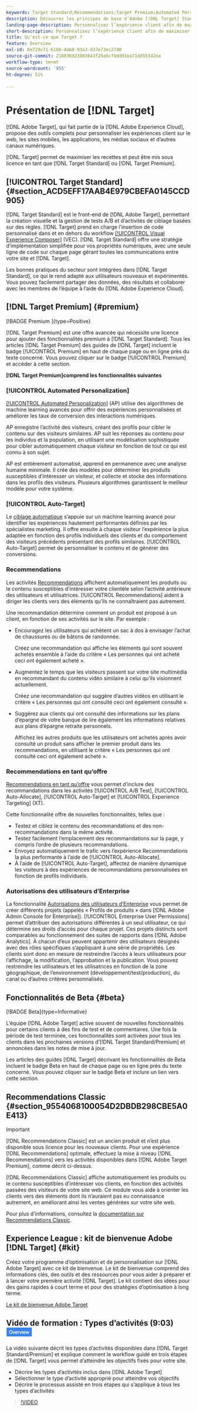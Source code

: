 ```yaml
---
keywords: Target Standard;Recommendations;Target Premium;Automated Personalization;ciblage automatique;ciblage auto;autorisations;qu’est-ce qu’Adobe Target
description: Découvrez les principes de base d’Adobe [!DNL Target] Standard et Adobe [!DNL Target] Premium. [!DNL Target] Premium inclut des fonctionnalités avancées qui ne sont pas disponibles dans le produit standard.
landing-page-description: Personnalisez l’expérience client afin de maximiser les recettes de vos sites web et mobiles, de vos applications, de vos médias sociaux et de vos autres canaux digitaux.
short-description: Personnalisez l’expérience client afin de maximiser les recettes de vos sites web et mobiles, de vos applications, de vos médias sociaux et de vos autres canaux digitaux.
title: Qu’est-ce que Target ?
feature: Overview
exl-id: 0e729c71-618b-4ab8-93a3-d37e73ec2740
source-git-commit: 218036d23803643f25e6cf9dd91ea71dd55342ea
workflow-type: tm+mt
source-wordcount: '955'
ht-degree: 51%

---
```


# Présentation de [!DNL Target]

[!DNL Adobe Target], qui fait partie de la [!DNL Adobe Experience Cloud], propose des outils complets pour personnaliser les expériences client sur le web, les sites mobiles, les applications, les médias sociaux et d’autres canaux numériques.

[!DNL Target] permet de maximiser les recettes et peut être mis sous licence en tant que [!DNL Target Standard] ou [!DNL Target Premium].

## [!UICONTROL Target Standard] {#section_ACD5EFF17AAB4E979CBEFA0145CCD905}

[!DNL Target Standard] est le front-end de [!DNL Adobe Target], permettant la création visuelle et la gestion de tests A/B et d’activités de ciblage basées sur des règles. [!DNL Target] prend en charge l’insertion de code personnalisé dans et en dehors du workflow [[!UICONTROL Visual Experience Composer]](/help/main/c-experiences/c-visual-experience-composer/visual-experience-composer.md) (VEC). [!DNL Target Standard] offre une stratégie d’implémentation simplifiée pour vos propriétés numériques, avec une seule ligne de code sur chaque page gérant toutes les communications entre votre site et [!DNL Target].

Les bonnes pratiques du secteur sont intégrées dans [!DNL Target Standard], ce qui le rend adapté aux utilisateurs nouveaux et expérimentés. Vous pouvez facilement partager des données, des résultats et collaborer avec les membres de l’équipe à l’aide du [!DNL Adobe Experience Cloud].

## [!DNL Target Premium] {#premium}

[!BADGE Premium ]{type=Positive}

[!DNL Target Premium] est une offre avancée qui nécessite une licence pour ajouter des fonctionnalités premium à [!DNL Target Standard]. Tous les articles [!DNL Target Premium] des guides de [!DNL Target] incluent le badge [!UICONTROL Premium] en haut de chaque page ou en ligne près du texte concerné. Vous pouvez cliquer sur le badge [!UICONTROL Premium] et accéder à cette section.

**[!DNL Target Premium]comprend les fonctionnalités suivantes**

### [!UICONTROL Automated Personalization]

[[!UICONTROL Automated Personalization]](/help/main/c-activities/t-automated-personalization/automated-personalization.md#task_8AAF837796D74CF893CA2F88BA1491C9) (AP) utilise des algorithmes de machine learning avancés pour offrir des expériences personnalisées et améliorer les taux de conversion des interactions numériques.

AP enregistre l’activité des visiteurs, créant des profils pour cibler le contenu sur des visiteurs similaires. AP suit les réponses au contenu pour les individus et la population, en utilisant une modélisation sophistiquée pour cibler automatiquement chaque visiteur en fonction de tout ce qui est connu à son sujet.

AP est entièrement automatisé, apprend en permanence avec une analyse humaine minimale. Il crée des modèles pour déterminer les produits susceptibles d’intéresser un visiteur, et collecte et stocke des informations dans les profils des visiteurs. Plusieurs algorithmes garantissent le meilleur modèle pour votre système.

### [!UICONTROL Auto-Target]

Le [ciblage automatique](/help/main/c-activities/auto-target/auto-target-to-optimize.md) s’appuie sur un machine learning avancé pour identifier les expériences hautement performantes définies par les spécialistes marketing. Il offre ensuite à chaque visiteur l’expérience la plus adaptée en fonction des profils individuels des clients et du comportement des visiteurs précédents présentant des profils similaires. [!UICONTROL Auto-Target] permet de personnaliser le contenu et de générer des conversions.

### Recommendations

Les activités [Recommendations](/help/main/c-recommendations/recommendations.md#concept_7556C8A4543942F2A77B13A29339C0C0) affichent automatiquement les produits ou le contenu susceptibles d’intéresser votre clientèle selon l’activité antérieure des utilisateurs et utilisatrices. [!UICONTROL Recommendations] aident à diriger les clients vers des éléments qu’ils ne connaîtraient pas autrement.

Une recommandation détermine comment un produit est proposé à un client, en fonction de ses activités sur le site. Par exemple :

* Encouragez les utilisateurs qui achètent un sac à dos à envisager l’achat de chaussures ou de bâtons de randonnée.

  Créez une recommandation qui affiche les éléments qui sont souvent achetés ensemble à l’aide du critère « Les personnes qui ont acheté ceci ont également acheté ».

* Augmentez le temps que les visiteurs passent sur votre site multimédia en recommandant du contenu vidéo similaire à celui qu’ils visionnent actuellement.

  Créez une recommandation qui suggère d’autres vidéos en utilisant le critère « Les personnes qui ont consulté ceci ont également consulté ».

* Suggérez aux clients qui ont consulté des informations sur les plans d’épargne de votre banque de lire également les informations relatives aux plans d’épargne retraite personnels.

  Affichez les autres produits que les utilisateurs ont achetés après avoir consulté un produit sans afficher le premier produit dans les recommandations, en utilisant le critère « Les personnes qui ont consulté ceci ont également acheté ».

### Recommendations en tant qu’offre

[Recommendations en tant qu’offre](/help/main/c-recommendations/recommendations-as-an-offer.md) vous permet d’inclure des recommandations dans les activités [!UICONTROL A/B Test], [!UICONTROL Auto-Allocate], [!UICONTROL Auto-Target] et [!UICONTROL Experience Targeting] (XT).

Cette fonctionnalité offre de nouvelles fonctionnalités, telles que :

* Testez et ciblez le contenu des recommandations et des non-recommandations dans la même activité.
* Testez facilement l’emplacement des recommandations sur la page, y compris l’ordre de plusieurs recommandations.
* Envoyez automatiquement le trafic vers l’expérience Recommendations la plus performante à l’aide de [!UICONTROL Auto-Allocate].
* À l’aide de [!UICONTROL Auto-Target], affectez de manière dynamique les visiteurs à des expériences de recommandations personnalisées en fonction de profils individuels.

### Autorisations des utilisateurs d’Enterprise

La fonctionnalité [Autorisations des utilisateurs d’Enterprise](/help/main/administrating-target/c-user-management/property-channel/property-channel.md#concept_E396B16FA2024ADBA27BC056138F9838) vous permet de créer différents projets (appelés « Profils de produits » dans [!DNL Adobe Admin Console for Enterprise]). [!UICONTROL Enterprise User Permissions] permet d’attribuer des autorisations différentes à un seul utilisateur, ce qui détermine ses droits d’accès pour chaque projet. Ces projets distincts sont comparables au fonctionnement des suites de rapports dans [!DNL Adobe Analytics]. À chacun d’eux peuvent appartenir des utilisateurs désignés avec des rôles spécifiques s’appliquant à une série de propriétés. Les clients sont donc en mesure de restreindre l’accès à leurs utilisateurs pour l’affichage, la modification, l’approbation et la publication. Vous pouvez restreindre les utilisateurs et les utilisatrices en fonction de la zone géographique, de l’environnement (développement/test/production), du canal ou d’autres critères personnalisés.

## Fonctionnalités de Beta {#beta}

[!BADGE Beta]{type=Informative}

L’équipe [!DNL Adobe Target] active souvent de nouvelles fonctionnalités pour certains clients à des fins de test et de commentaires. Une fois la période de test terminée, ces fonctionnalités sont activées pour tous les clients dans les prochaines versions d’[!DNL Target Standard/Premium] et annoncées dans les notes de mise à jour.

Les articles des guides [!DNL Target] décrivant les fonctionnalités de Beta incluent le badge Beta en haut de chaque page ou en ligne près du texte concerné. Vous pouvez cliquer sur le badge Beta et inclure un lien vers cette section.

## Recommendations Classic {#section_9554068100054D2DBDB298CBE5A0E413}

>[!IMPORTANT]
>
>[!DNL Recommendations Classic] est un ancien produit et n’est plus disponible sous licence pour les nouveaux clients. Pour une expérience [!DNL Recommendations] optimale, effectuez la mise à niveau [!DNL Recommendations] vers les activités disponibles dans [!DNL Adobe Target Premium], comme décrit ci-dessus.

[!DNL Recommendations Classic] affiche automatiquement les produits ou le contenu susceptibles d’intéresser vos clients, en fonction des activités passées des visiteurs de votre site web. Ce module vous aide à orienter les clients vers des éléments dont ils n’auraient pas eu connaissance autrement, en améliorant ainsi les ventes générées sur votre site web.

Pour plus d’informations, consultez la [documentation sur Recommendations Classic](/help/main/assets/adobe-recommendations-classic.pdf).

## Experience League : kit de bienvenue Adobe [!DNL Target] {#kit}

Créez votre programme d’optimisation et de personnalisation sur [!DNL Adobe Target] avec ce kit de bienvenue. Le kit de bienvenue comprend des informations clés, des outils et des ressources pour vous aider à préparer et à lancer votre première activité [!DNL Target]. Le kit contient des idées pour des gains rapides à court terme et pour des stratégies d’optimisation à long terme.

[Le kit de bienvenue Adobe Target](/help/main/c-intro/target-welcome-kit.md)

## Vidéo de formation : Types d’activités (9:03) ![Badge d’aperçu](/help/main/assets/overview.png)

La vidéo suivante décrit les types d’activités disponibles dans [!DNL Target Standard/Premium] et explique comment le workflow guidé en trois étapes de [!DNL Target] vous permet d’atteindre les objectifs fixés pour votre site.

* Décrire les types d’activités inclus dans [!DNL Adobe Target]
* Sélectionner le type d’activité approprié pour atteindre vos objectifs
* Décrire le processus assisté en trois étapes qui s’applique à tous les types d’activités

>[!VIDEO](https://video.tv.adobe.com/v/17386)
